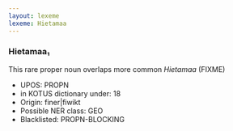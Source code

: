 ```yaml
---
layout: lexeme
lexeme: Hietamaa
---
```


###  Hietamaa₁

This rare proper noun overlaps more common *Hietamaa* (FIXME)
* UPOS:  PROPN
* in KOTUS dictionary under:  18
* Origin:  finer|fiwikt
* Possible NER class:  GEO
* Blacklisted:  PROPN-BLOCKING

